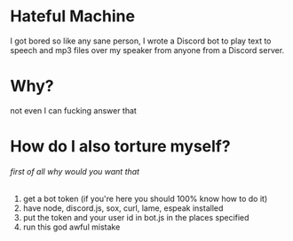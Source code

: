 # Hateful Machine
I got bored so like any sane person, I wrote a Discord bot to play text to speech and mp3 files over my speaker from anyone from a Discord server.  
  
# Why?
not even I can fucking answer that  
  
# How do I also torture myself?
###### first of all why would you want that
1. get a bot token (if you're here you should 100% know how to do it)  
2. have node, discord.js, sox, curl, lame, espeak installed
3. put the token and your user id in bot.js in the places specified
4. run this god awful mistake
